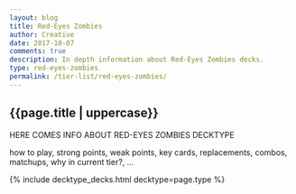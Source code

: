 ```yaml
---
layout: blog
title: Red-Eyes Zombies
author: Creative
date: 2017-10-07
comments: true
description: In depth information about Red-Eyes Zombies decks.
type: red-eyes-zombies
permalink: /tier-list/red-eyes-zombies/
---
```


<div class="section">
    <h2>{{page.title | uppercase}}</h2>
    <p>HERE COMES INFO ABOUT RED-EYES ZOMBIES DECKTYPE</p>
    <p>how to play, strong points, weak points, key cards, replacements, combos, matchups, why in current tier?, ...</p>
</div>

{% include decktype_decks.html decktype=page.type %}